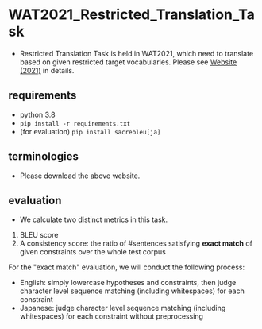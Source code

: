 # WAT2021_Restricted_Translation_Task

- Restricted Translation Task is held in WAT2021, which need to translate based on given restricted target vocabularies. Please see [Website (2021)](https://sites.google.com/view/restricted-translation-task/2021?authuser=0) in details.

## requirements
- python 3.8
- `pip install -r requirements.txt`
- (for evaluation) `pip install sacrebleu[ja]`

## terminologies
- Please download the above website.

## evaluation
- We calculate two distinct metrics in this task.
1. BLEU score
2. A consistency score: the ratio of #sentences satisfying **exact match** of given constraints over the whole test corpus

For the "exact match" evaluation, we will conduct the following process:

- English: simply lowercase hypotheses and constraints, then judge character level sequence matching (including whitespaces) for each constraint
- Japanese: judge character level sequence matching (including whitespaces) for each constraint without preprocessing
